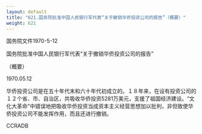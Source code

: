 ```yaml
---
layout: default
title: "621.国务院批准中国人民银行军代表“关于撤销华侨投资公司的报告”（概要）"
weight: 621
---
```


国务院文件1970-5-12

国务院批准中国人民银行军代表“关于撤销华侨投资公司的报告”

（概要）

1970.05.12

华侨投资公司是在五十年代末和六十年代初成立的。１８年来，在设有投资公司的１２个省、市、自治区，共吸收华侨投资5281万美元，支援了祖国经济建设。“文化大革命”中错误地把吸收华侨投资当成资本主义经营思想加以批判，非但致使华侨投资公司不能发挥作用，而且还进行撤销。

CCRADB

